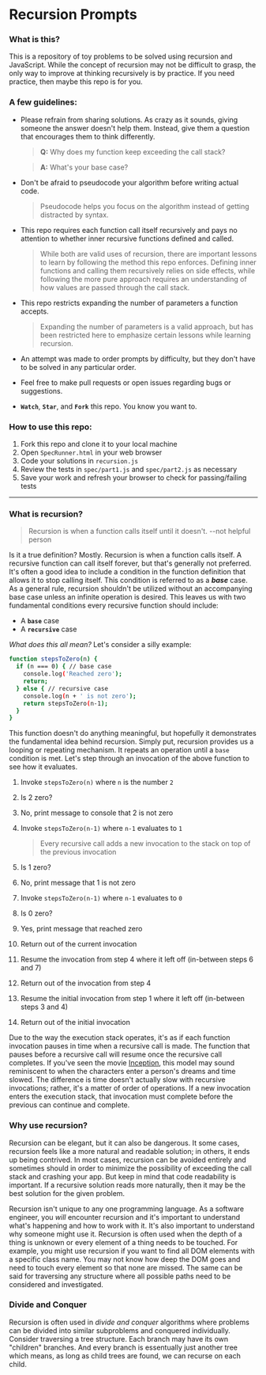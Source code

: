 # Recursion Prompts

### **What is this?**
This is a repository of toy problems to be solved using recursion and JavaScript. While the concept of recursion may not be difficult to grasp, the only way to improve at thinking recursively is by practice. If you need practice, then maybe this repo is for you.

### **A few guidelines:**
- Please refrain from sharing solutions. As crazy as it sounds, giving someone the answer doesn't help them. Instead, give them a question that encourages them to think differently.

    > **Q:** Why does my function keep exceeding the call stack?

    > **A:** What's your base case?

- Don't be afraid to pseudocode your algorithm before writing actual code.

    > Pseudocode helps you focus on the algorithm instead of getting distracted by syntax.

- This repo requires each function call itself recursively and pays no attention to whether inner recursive functions defined and called.

    > While both are valid uses of recursion, there are important lessons to learn by following the method this repo enforces. Defining inner functions and calling them recursively relies on side effects, while following the more pure approach requires an understanding of how values are passed through the call stack.

- This repo restricts expanding the number of parameters a function accepts.

    > Expanding the number of parameters is a valid approach, but has been restricted here to emphasize certain lessons while learning recursion.

- An attempt was made to order prompts by difficulty, but they don't have to be solved in any particular order.
- Feel free to make pull requests or open issues regarding bugs or suggestions.
- **`Watch`**, **`Star`**, and **`Fork`** this repo. You know you want to.

### **How to use this repo:**
1. Fork this repo and clone it to your local machine
2. Open `SpecRunner.html` in your web browser
3. Code your solutions in `recursion.js`
4. Review the tests in `spec/part1.js` and `spec/part2.js` as necessary
5. Save your work and refresh your browser to check for passing/failing tests

---
### What is recursion?
> Recursion is when a function calls itself until it doesn't. --not helpful person

Is it a true definition? Mostly. Recursion is when a function calls itself. A recursive function can call itself forever, but that's generally not preferred. It's often a good idea to include a condition in the function definition that allows it to stop calling itself. This condition is referred to as a **_base_** case. As a general rule, recursion shouldn't be utilized without an accompanying base case unless an infinite operation is desired. This leaves us with two fundamental conditions every recursive function should include:
- A **`base`** case
- A **`recursive`** case

_What does this all mean?_ Let's consider a silly example:
```sh
function stepsToZero(n) {
  if (n === 0) { // base case
    console.log('Reached zero');
    return;
  } else { // recursive case
    console.log(n + ' is not zero');
    return stepsToZero(n-1);
  }
}
```
This function doesn't do anything meaningful, but hopefully it demonstrates the fundamental idea behind recursion. Simply put, recursion provides us a looping or repeating mechanism. It repeats an operation until a `base` condition is met. Let's step through an invocation of the above function to see how it evaluates.

1. Invoke `stepsToZero(n)` where `n` is the number `2`
2. Is 2 zero?
3. No, print message to console that 2 is not zero
4. Invoke `stepsToZero(n-1)` where `n-1` evaluates to `1`

    > Every recursive call adds a new invocation to the stack on top of the previous invocation

5. Is 1 zero?
6. No, print message that 1 is not zero
7. Invoke `stepsToZero(n-1)` where `n-1` evaluates to `0`
8. Is 0 zero?
9. Yes, print message that reached zero
10. Return out of the current invocation
6. Resume the invocation from step 4 where it left off (in-between steps 6 and 7)
6. Return out of the invocation from step 4
12. Resume the initial invocation from step 1 where it left off (in-between steps 3 and 4)
12. Return out of the initial invocation

Due to the way the execution stack operates, it's as if each function invocation pauses in time when a recursive call is made. The function that pauses before a recursive call will resume once the recursive call completes. If you've seen the movie [Inception], this model may sound reminiscent to when the characters enter a person's dreams and time slowed. The difference is time doesn't actually slow with recursive invocations; rather, it's a matter of order of operations. If a new invocation enters the execution stack, that invocation must complete before the previous can continue and complete.


### Why use recursion?
Recursion can be elegant, but it can also be dangerous. It some cases, recursion feels like a more natural and readable solution; in others, it ends up being contrived. In most cases, recursion can be avoided entirely and sometimes should in order to minimize the possibility of exceeding the call stack and crashing your app. But keep in mind that code readability is important. If a recursive solution reads more naturally, then it may be the best solution for the given problem.

Recursion isn't unique to any one programming language. As a software engineer, you _will_ encounter recursion and it's important to understand what's happening and how to work with it. It's also important to understand why someone might use it. Recursion is often used when the depth of a thing is unknown or every element of a thing needs to be touched. For example, you might use recursion if you want to find all DOM elements with a specific class name. You may not know how deep the DOM goes and need to touch every element so that none are missed. The same can be said for traversing any structure where all possible paths need to be considered and investigated.


### Divide and Conquer
Recursion is often used in _divide and conquer_ algorithms where problems can be divided into similar subproblems and conquered individually. Consider traversing a tree structure. Each branch may have its own "children" branches. And every branch is essentually just another tree which means, as long as child trees are found, we can recurse on each child.

[inception]: <https://en.wikipedia.org/wiki/Inception>
